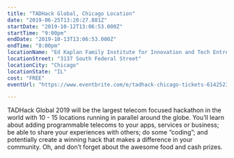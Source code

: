 ```yaml
---
title: "TADHack Global, Chicago Location"
date: "2019-06-25T13:20:27.881Z"
startDate: "2019-10-12T13:06:53.000Z"
startTime: "9:00pm"
endDate: "2019-10-13T13:06:53.000Z"
endTime: "8:00pm"
locationName: "Ed Kaplan Family Institute for Innovation and Tech Entrepreneurship"
locationStreet: "3137 South Federal Street"
locationCity: "Chicago"
locationState: "IL"
cost: "FREE"
eventUrl: "https://www.eventbrite.com/e/tadhack-chicago-tickets-61425234530"

---
```


 TADHack Global 2019 will be the largest telecom focused hackathon in the world with 10 - 15 locations running in parallel around the globe. You’ll learn about adding programmable telecoms to your apps, services or business; be able to share your experiences with others; do some “coding”; and potentially create a winning hack that makes a difference in your community. Oh, and don’t forget about the awesome food and cash prizes. 

